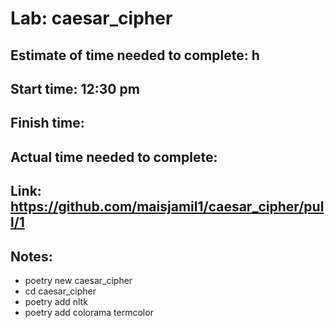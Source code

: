 # Lab: caesar_cipher
## Estimate of time needed to complete: h
## Start time: 12:30 pm
## Finish time:
## Actual time needed to complete:
## Link: https://github.com/maisjamil1/caesar_cipher/pull/1
## Notes:

- poetry new caesar_cipher
- cd caesar_cipher
- poetry add nltk
- poetry add colorama termcolor
